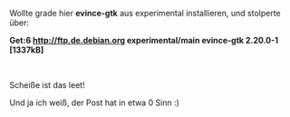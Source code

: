 <html><body><p>Wollte grade hier <strong>evince-gtk</strong> aus experimental installieren, und stolperte über:<br>

<strong>Get:6 http://ftp.de.debian.org experimental/main evince-gtk 2.20.0-1 [1337kB]</strong><br>

<br>

Scheiße ist das leet!<br>

Und ja ich weiß, der Post hat in etwa 0 Sinn :)</p></body></html>